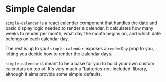 # Simple Calendar

`simple-calendar` is a react calendar component that handles the date and basic display logic needed to render a calendar. It calculates how many weeks to render per month, what day the month begins on, and which date belongs on each calendar day.

The rest is up to you! `simple-calendar` exposes a `renderDay` prop to you, letting you decide how to render the calendar days.

`simple-calendar` is meant to be a base for you to build your own custom calendars on top of. It's very much a 
'batteries-not-included' library, although it aims provide some simple defaults.

